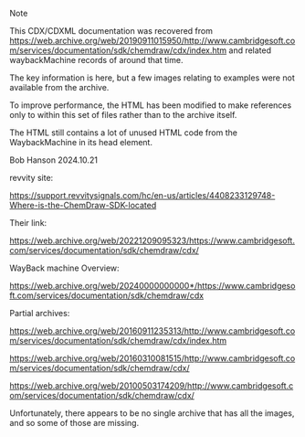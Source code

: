 Note

This CDX/CDXML documentation was recovered from https://web.archive.org/web/20190911015950/http://www.cambridgesoft.com/services/documentation/sdk/chemdraw/cdx/index.htm
and related waybackMachine records of around that time. 

The key information is here, but a few images relating to examples were not available from the archive.

To improve performance, the HTML has been modified to make references only to within this set of files rather than to the archive itself.

The HTML still contains a lot of unused HTML code from the WaybackMachine in its head element.

Bob Hanson
2024.10.21


revvity site:

https://support.revvitysignals.com/hc/en-us/articles/4408233129748-Where-is-the-ChemDraw-SDK-located

Their link:

https://web.archive.org/web/20221209095323/https://www.cambridgesoft.com/services/documentation/sdk/chemdraw/cdx/

WayBack machine Overview:

https://web.archive.org/web/20240000000000*/https://www.cambridgesoft.com/services/documentation/sdk/chemdraw/cdx

Partial archives:

https://web.archive.org/web/20160911235313/http://www.cambridgesoft.com/services/documentation/sdk/chemdraw/cdx/index.htm

https://web.archive.org/web/20160310081515/http://www.cambridgesoft.com/services/documentation/sdk/chemdraw/cdx/

https://web.archive.org/web/20100503174209/http://www.cambridgesoft.com/services/documentation/sdk/chemdraw/cdx/

Unfortunately, there appears to be no single archive that has all the images, and so some of those are missing.
